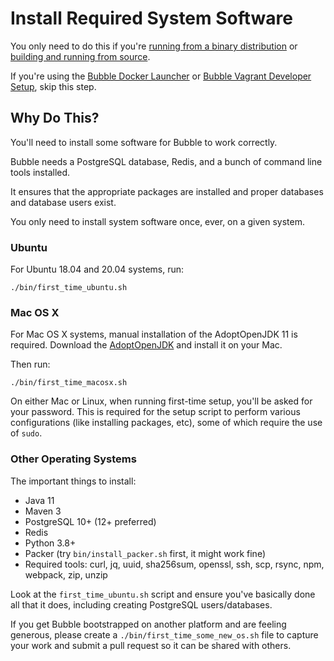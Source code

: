 Install Required System Software
================================
You only need to do this if you're [running from a binary distribution](run-binary.md)
or [building and running from source](dev.md).

If you're using the [Bubble Docker Launcher](docker-launcher.md) or
[Bubble Vagrant Developer Setup](dev_vagrant.md), skip this step.

## Why Do This?
You'll need to install some software for Bubble to work correctly.

Bubble needs a PostgreSQL database, Redis, and a bunch of command line tools installed. 

It ensures that the appropriate packages are installed and proper databases and database users exist.

You only need to install system software once, ever, on a given system.

### Ubuntu
For Ubuntu 18.04 and 20.04 systems, run:

    ./bin/first_time_ubuntu.sh

### Mac OS X
For Mac OS X systems, manual installation of the AdoptOpenJDK 11 is required.
Download the [AdoptOpenJDK](https://adoptopenjdk.net/index.html?variant=openjdk11&jvmVariant=hotspot)
and install it on your Mac.

Then run:

    ./bin/first_time_macosx.sh

On either Mac or Linux, when running first-time setup, you'll be asked for your password.
This is required for the setup script to perform various configurations (like installing packages,
etc), some of which require the use of `sudo`.

### Other Operating Systems
The important things to install:
  * Java 11
  * Maven 3
  * PostgreSQL 10+ (12+ preferred)
  * Redis
  * Python 3.8+
  * Packer (try `bin/install_packer.sh` first, it might work fine)
  * Required tools: curl, jq, uuid, sha256sum, openssl, ssh, scp, rsync, npm, webpack, zip, unzip

Look at the `first_time_ubuntu.sh` script and ensure you've basically done all that it does,
including creating PostgreSQL users/databases.

If you get Bubble bootstrapped on another platform and are feeling generous, please create a
`./bin/first_time_some_new_os.sh` file to capture your work and submit a pull request so
it can be shared with others.
